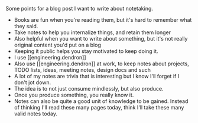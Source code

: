 
Some points for a blog post I want to write about notetaking.

* Books are fun when you're reading them, but it's hard to remember what they said.
* Take notes to help you internalize things, and retain them longer
* Also helpful when you want to write about something, but it's not really original content you'd put on a blog
* Keeping it public helps you stay motivated to keep doing it.
* I use [[engineering.dendron]]
* Also use [[engineering.dendron]] at work, to keep notes about projects, TODO lists, ideas, meeting notes, design docs and such
* A lot of my notes are trivia that is interesting but I know I'll forget if I don't jot down.
* The idea is to not just consume mindlessly, but also produce.
* Once you produce something, you really know it.
* Notes can also be quite a good unit of knowledge to be gained. Instead of thinking I'll read these many pages today, think I'll take these many valid notes today.
